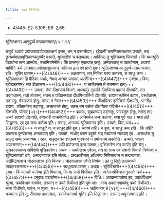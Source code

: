 ```yaml
---
title: १३४ टिप्पणयः

---
```

- 4/445: E2: 5,106; E6: 2,66

____________________________________________


श्रुतिलक्षणम् आनुपूर्व्यं तत्प्रमाणत्वात्//५.१.१//

चतुर्थे ऽध्याये प्रयोजकाप्रयोजकलक्षणं वृत्तम्, तन् न प्रस्मर्तव्यम्। इहेदानीं क्रमनियमलक्षणम् उच्यते, तच् छ्रुत्यर्थपाठप्रवृत्तिकाण्डमुख्यैर् वक्ष्यते, श्रुत्यादीनां च बलाबलम्। आदितस् तु श्रुतिक्रमश् चिन्त्यते। किं यथाश्रुति पदार्थानां क्रम आस्थेयः, उतानियमेनेति। किं प्राप्तम्? एकत्वात् कर्तुः, अनेकत्वाच् च पदार्थानाम्, अवश्यं भाविनि क्रमे लाघवात् प्रयोगप्राशुभावाच् चानियम इत्य् एवं प्राप्ते ब्रूमः।
श्रुतिलक्षणम् आनुपूर्व्यं तत्प्रमाणत्वाद् इति। श्रुतिर् ग्रहणम्+++({4/446})+++ अक्षराणाम्, तन् निमित्तं यस्य क्रमस्य, स साधुः क्रमः। श्रुतिप्रमाणका हि वैदिका अर्थाः, नैषाम् अन्यत् प्रमाणम् अस्तीत्य्+++({4/447})+++ उक्तम्। किम् इहोदाहरणम्? सत्रे दीक्षाक्रमः+++({4/448})+++, य ऋत्विजस् ते यजमाना इत्य्+++({4/449})+++ उक्त्वा, तेषां दीक्षाक्रमं विधत्ते, अध्व्यर्युर् गृहपतिं दीक्षयित्वा ब्रह्माणं दीक्षयति, तत उद्गातारम्, ततो होतारम्, ततस् तं प्रतिप्रस्थाता दीक्षयित्वार्धिनो दीक्षयति, ब्राह्मणाच्छंसिनं ब्रह्मणः, प्रस्तोतारम् उद्गातुः, मैत्रावरुणं होतुः, ततस् तं नेष्टा+++({4/450})+++ दीक्षयित्वा तृतीयिनो दीक्षयति, आग्नीध्रं ब्रह्मणः, प्रतिहर्तारम् उद्गातुः, अच्छावाकं होतुः, ततस् तम् उन्नेता दीक्षयित्वा पदिनो+++({4/451})+++ दीक्षयति, पोतारं [५३८]+++({4/452})+++ ब्रह्मणः, सुब्रह्मण्यम् उद्गातुः, ग्रावस्तुतं होतुः, ततस् तम् अन्यो ब्राह्मणो दीक्षयति, ब्रह्मचारी वाचार्यप्रेषित इति। अनियमेन क्रमः कर्तव्यः, यथा पूर्वः पक्षः। यथा तर्हि सिद्धान्तः, एष एव क्रमः कर्तव्य इति।
तत्राह, अन्याय्यं श्रुतिवचनम् इति। उच्यते, किम् अयं+++({4/453})+++ न साधुः? न, न साधुर् इति ब्रूमः। न्याय्यं तर्हि। न ब्रूमः, न साधुः क्रम इति। किं तर्हि? उक्तस्य पुनर्वचनम् अन्याय्याम् इति। उच्यते, साधोर् वचनं बहुशो ऽप्य् उच्यमानं न्याय्यम् एव। असाधोस् तु सकृद् अप्य् अन्याय्यम्। आह, सकृद्वचनेन ज्ञातस्य पुनर्वचने न प्रयोजनम् अस्तीति। उच्यते, भवत्य् अप्रस्मरणम्+++({4/454})+++ अपि प्रयोजनम् इत्य् उक्तम्। वृत्तिकारेण तत् कार्यम् इति चेत्। सूत्रकारस्याप्य् अविशेषो वृत्तिकारेण।
अथवा - अर्थान्तरम् एवेदम्, तत्र ह्य् अन्य एव संशयो विचारो निर्णयश् च, श्रुतिप्रमाणको धर्मः, अन्यप्रमाणक इति संशयः। प्रत्यक्षादीनाम् अधिगम्य निमित्तत्वान् न तत्प्रमाणकः, अतीन्द्रियत्वाच् चोदनालक्षण इति विचारः। चोदनालक्षण एवेति निर्णयः। इह तु सिद्धे तत्प्रामाण्ये व्यवहारक्रमस्य+++({4/455})+++ साधुत्वावधारणम्।
अथवा - श्रुतिविचारो+++({4/456})+++ ऽयम्। किं पदार्थाः कर्तव्या इति विधानम्, किं वा क्रमो विधीयत इति। अनेकार्थविधानानुपपत्तेः क्रमे+++({4/457})+++ ऽनुवादः पदार्थानां+++({4/458})+++ विधिः। अवदानवाक्येष्व् इव, पदार्थविधानं श्रुत्या, क्रमविधानं वाक्येन, तस्मान् न क्रमो विधीयत इति पूर्वः पक्षः। नन्व् अवदानवाक्येषु क्रमो विधीयते। सत्यं विधीयते, पाठेन, न श्रुत्या, य+++({4/459})+++ ऋत्विजस् ते [५३९]+++({4/460})+++ यजमाना इति तु, दीक्षायाः प्राप्तत्वात्, क्रमविधानार्था श्रुतिर् इति सिद्धान्तः। तस्माद् अपुनरुक्तम् इति।
